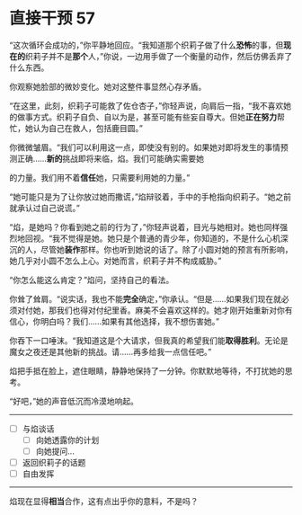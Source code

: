 # 直接干预 57

“这次循环会成功的，”你平静地回应。“我知道那个织莉子做了什么**恐怖**的事，但**现在的**织莉子并不是**那个**人，”你说，一边用手做了一个衡量的动作，然后仿佛丢弃了什么东西。

你观察她脸部的微妙变化。她对这整件事显然心存矛盾。

“在这里，此刻，织莉子可能救了佐仓杏子，”你轻声说，向肩后一指，“我不喜欢她的做事方式。织莉子自负、自以为是，甚至可能有些妄自尊大。但她**正在努力**帮忙，她认为自己在救人，包括鹿目圆。”

你微微皱眉。“我们可以利用这一点，即使没有别的。如果她对即将发生的事情预测正确……**新的**挑战即将来临，焰。我们可能确实需要她

的力量。我们用不着**信任**她，只需要利用她的力量。”

“她可能只是为了让你放过她而撒谎，”焰辩驳着，手中的手枪指向织莉子。“她之前就承认过自己说谎。”

“焰，是她吗？你看到她之前的行为了，”你轻声说着，目光与她相对。她也同样强烈地回视。“我不觉得是她。她只是个普通的青少年，你知道的，不是什么心机深沉的人，尽管她**装作**那样。你也听到她说的话了。除了小圆对她的预言有所影响，她几乎对小圆不怎么上心。对她而言，织莉子并不构成威胁。”

“你怎么能这么肯定？”焰问，坚持自己的看法。

你耸了耸肩。“说实话，我也不能**完全**确定，”你承认。“但是……如果我们现在就必须对付她，那我们也得对付纪里香。麻美不会喜欢这样的。她才刚开始重新对你有信心，你明白吗？我们……如果有其他选择，我不想伤害她。”

你吞下一口唾沫。“我知道这是个大请求，但我真的希望我们能**取得胜利**。无论是魔女之夜还是其他新的挑战。请……再多给我一点信任吧。”

焰把手抵在脸上，遮住眼睛，静静地保持了一分钟。你默默地等待，不打扰她的思考。

“好吧，”她的声音低沉而冷漠地响起。

---

- [ ] 与焰谈话
  - [ ] 向她透露你的计划
  - [ ] 向她提问...
- [ ] 返回织莉子的话题
- [ ] 自由发挥

---

焰现在显得**相当**合作，这有点出乎你的意料，不是吗？

